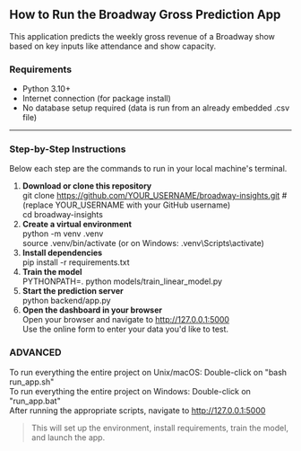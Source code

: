 ## How to Run the Broadway Gross Prediction App

This application predicts the weekly gross revenue of a Broadway show based on key inputs like attendance and show capacity.

### Requirements
- Python 3.10+
- Internet connection (for package install)
- No database setup required (data is run from an already embedded .csv file)

---

### Step-by-Step Instructions

Below each step are the commands to run in your local machine's terminal.

1. **Download or clone this repository**  
        git clone https://github.com/YOUR_USERNAME/broadway-insights.git #(replace YOUR_USERNAME with your GitHub username)  
        cd broadway-insights
2. **Create a virtual environment**  
        python -m venv .venv  
        source .venv/bin/activate (or on Windows: .venv\Scripts\activate)
3. **Install dependencies**  
        pip install -r requirements.txt
4. **Train the model**  
        PYTHONPATH=. python models/train_linear_model.py
5. **Start the prediction server**  
        python backend/app.py
6. **Open the dashboard in your browser**  
        Open your browser and navigate to http://127.0.0.1:5000  
        Use the online form to enter your data you'd like to test. 

### ADVANCED
To run everything the entire project on Unix/macOS: Double-click on "bash run_app.sh"  
To run everything the entire project on Windows: Double-click on "run_app.bat"  
After running the appropriate scripts, navigate to http://127.0.0.1:5000  
> This will set up the environment, install requirements, train the model, and launch the app.
